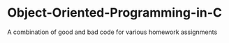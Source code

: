 # Object-Oriented-Programming-in-C
A combination of good and bad code for various homework assignments 
